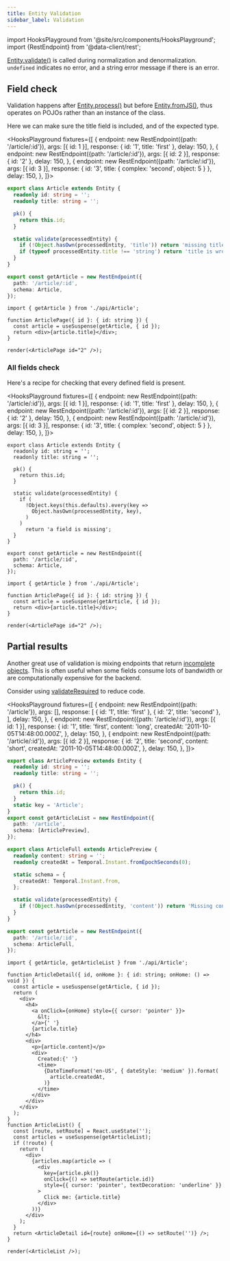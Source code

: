 ```yaml
---
title: Entity Validation
sidebar_label: Validation
---
```


<head>
  <meta name="docsearch:pagerank" content="40"/>
</head>

import HooksPlayground from '@site/src/components/HooksPlayground';
import {RestEndpoint} from '@data-client/rest';

[Entity.validate()](/rest/api/Entity#validate) is called during normalization and denormalization.
`undefined` indicates no error, and a string error message if there is an error.

## Field check

Validation happens after [Entity.process()](/rest/api/Entity#process) but before [Entity.fromJS()](/rest/api/Entity#fromJS),
thus operates on POJOs rather than an instance of the class.

Here we can make sure the title field is included, and of the expected type.

<HooksPlayground fixtures={[
{
endpoint: new RestEndpoint({path: '/article/:id'}),
args: [{ id: 1 }],
response: { id: '1', title: 'first' },
delay: 150,
},
{
endpoint: new RestEndpoint({path: '/article/:id'}),
args: [{ id: 2 }],
response: { id: '2' },
delay: 150,
},
{
endpoint: new RestEndpoint({path: '/article/:id'}),
args: [{ id: 3 }],
response: { id: '3', title: { complex: 'second', object: 5 } },
delay: 150,
},
]}>

```typescript title="api/Article.ts"
export class Article extends Entity {
  readonly id: string = '';
  readonly title: string = '';

  pk() {
    return this.id;
  }

  static validate(processedEntity) {
    if (!Object.hasOwn(processedEntity, 'title')) return 'missing title field';
    if (typeof processedEntity.title !== 'string') return 'title is wrong type';
  }
}

export const getArticle = new RestEndpoint({
  path: '/article/:id',
  schema: Article,
});
```

```tsx title="ArticlePage.tsx" collapsed
import { getArticle } from './api/Article';

function ArticlePage({ id }: { id: string }) {
  const article = useSuspense(getArticle, { id });
  return <div>{article.title}</div>;
}

render(<ArticlePage id="2" />);
```

</HooksPlayground>

### All fields check

Here's a recipe for checking that every defined field is present.

<HooksPlayground fixtures={[
{
endpoint: new RestEndpoint({path: '/article/:id'}),
args: [{ id: 1 }],
response: { id: '1', title: 'first' },
delay: 150,
},
{
endpoint: new RestEndpoint({path: '/article/:id'}),
args: [{ id: 2 }],
response: { id: '2' },
delay: 150,
},
{
endpoint: new RestEndpoint({path: '/article/:id'}),
args: [{ id: 3 }],
response: { id: '3', title: { complex: 'second', object: 5 } },
delay: 150,
},
]}>

```tsx title="api/Article.ts"
export class Article extends Entity {
  readonly id: string = '';
  readonly title: string = '';

  pk() {
    return this.id;
  }

  static validate(processedEntity) {
    if (
      !Object.keys(this.defaults).every(key =>
        Object.hasOwn(processedEntity, key),
      )
    )
      return 'a field is missing';
  }
}

export const getArticle = new RestEndpoint({
  path: '/article/:id',
  schema: Article,
});
```

```tsx title="ArticlePage.tsx" collapsed
import { getArticle } from './api/Article';

function ArticlePage({ id }: { id: string }) {
  const article = useSuspense(getArticle, { id });
  return <div>{article.title}</div>;
}

render(<ArticlePage id="2" />);
```

</HooksPlayground>

## Partial results

Another great use of validation is mixing endpoints that return [incomplete objects](/rest/guides/partial-entities). This is often
useful when some fields consume lots of bandwidth or are computationally expensive for the backend.

Consider using [validateRequired](/rest/api/validateRequired) to reduce code.

<HooksPlayground fixtures={[
{
endpoint: new RestEndpoint({path: '/article'}),
args: [],
response: [
{ id: '1', title: 'first' },
{ id: '2', title: 'second' },
],
delay: 150,
},
{
endpoint: new RestEndpoint({path: '/article/:id'}),
args: [{ id: 1 }],
response: {
id: '1',
title: 'first',
content: 'long',
createdAt: '2011-10-05T14:48:00.000Z',
},
delay: 150,
},
{
endpoint: new RestEndpoint({path: '/article/:id'}),
args: [{ id: 2 }],
response: {
id: '2',
title: 'second',
content: 'short',
createdAt: '2011-10-05T14:48:00.000Z',
},
delay: 150,
},
]}>

```typescript title="api/Article.ts"
export class ArticlePreview extends Entity {
  readonly id: string = '';
  readonly title: string = '';

  pk() {
    return this.id;
  }
  static key = 'Article';
}
export const getArticleList = new RestEndpoint({
  path: '/article',
  schema: [ArticlePreview],
});

export class ArticleFull extends ArticlePreview {
  readonly content: string = '';
  readonly createdAt = Temporal.Instant.fromEpochSeconds(0);

  static schema = {
    createdAt: Temporal.Instant.from,
  };

  static validate(processedEntity) {
    if (!Object.hasOwn(processedEntity, 'content')) return 'Missing content';
  }
}

export const getArticle = new RestEndpoint({
  path: '/article/:id',
  schema: ArticleFull,
});
```

```tsx title="ArticleDetail.tsx" collapsed
import { getArticle, getArticleList } from './api/Article';

function ArticleDetail({ id, onHome }: { id: string; onHome: () => void }) {
  const article = useSuspense(getArticle, { id });
  return (
    <div>
      <h4>
        <a onClick={onHome} style={{ cursor: 'pointer' }}>
          &lt;
        </a>{' '}
        {article.title}
      </h4>
      <div>
        <p>{article.content}</p>
        <div>
          Created:{' '}
          <time>
            {DateTimeFormat('en-US', { dateStyle: 'medium' }).format(
              article.createdAt,
            )}
          </time>
        </div>
      </div>
    </div>
  );
}
function ArticleList() {
  const [route, setRoute] = React.useState('');
  const articles = useSuspense(getArticleList);
  if (!route) {
    return (
      <div>
        {articles.map(article => (
          <div
            key={article.pk()}
            onClick={() => setRoute(article.id)}
            style={{ cursor: 'pointer', textDecoration: 'underline' }}
          >
            Click me: {article.title}
          </div>
        ))}
      </div>
    );
  }
  return <ArticleDetail id={route} onHome={() => setRoute('')} />;
}

render(<ArticleList />);
```

</HooksPlayground>
